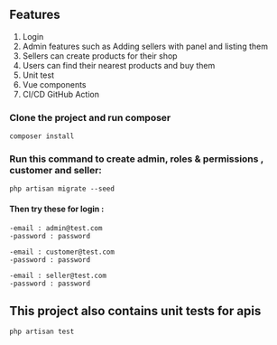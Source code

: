 

## Features
1. Login
2. Admin features such as Adding sellers with panel and listing them
3. Sellers can create products for their shop
4. Users can find their nearest products and buy them
5. Unit test
6. Vue components
7. CI/CD GitHub Action


### Clone the project and run composer

```console
composer install
```


### Run this command to create admin, roles & permissions , customer and seller:

```console
php artisan migrate --seed
```

#### Then try these for login :

```console
-email : admin@test.com
-password : password

-email : customer@test.com
-password : password

-email : seller@test.com
-password : password

```



## This project also contains unit tests for apis

```console
php artisan test
```




